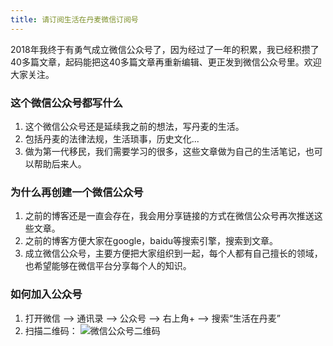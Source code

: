 ```yaml
---
title: 请订阅生活在丹麦微信订阅号
---
```


2018年我终于有勇气成立微信公众号了，因为经过了一年的积累，我已经积攒了40多篇文章，起码能把这40多篇文章再重新编辑、更正发到微信公众号里。欢迎大家关注。

### 这个微信公众号都写什么
1. 这个微信公众号还是延续我之前的想法，写丹麦的生活。
2. 包括丹麦的法律法规，生活琐事，历史文化...
3. 做为第一代移民，我们需要学习的很多，这些文章做为自己的生活笔记，也可以帮助后来人。

### 为什么再创建一个微信公众号
1. 之前的博客还是一直会存在，我会用分享链接的方式在微信公众号再次推送这些文章。
2. 之前的博客方便大家在google，baidu等搜索引擎，搜索到文章。
3. 成立微信公众号，主要方便把大家组织到一起，每个人都有自己擅长的领域，也希望能够在微信平台分享每个人的知识。

### 如何加入公众号
1. 打开微信 --> 通讯录 --> 公众号 --> 右上角+ --> 搜索“生活在丹麦” 
2. 扫描二维码：
![微信公众号二维码](/guide/images/qrcode_for_gh_529cb8469982_258.jpg)
